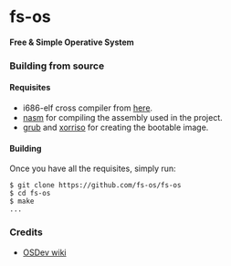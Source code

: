 # fs-os
**Free &amp; Simple Operative System**


### Building from source
#### Requisites
- i686-elf cross compiler from [here](https://github.com/fs-os/cross-compiler).
- [nasm](https://nasm.us) for compiling the assembly used in the project.
- [grub](https://www.gnu.org/software/grub) and [xorriso](https://www.gnu.org/software/xorriso) for creating the bootable image.

#### Building
Once you have all the requisites, simply run:
```console
$ git clone https://github.com/fs-os/fs-os
$ cd fs-os
$ make
...
```

### Credits
- [OSDev wiki](https://wiki.osdev.org)
